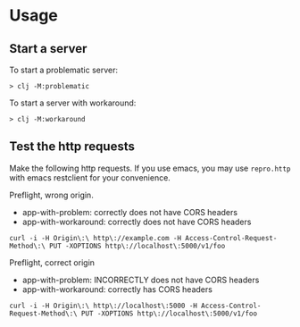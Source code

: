 # Usage

## Start a server

To start a problematic server:
```
> clj -M:problematic
```

To start a server with workaround:
```
> clj -M:workaround
```

## Test the http requests

Make the following http requests.
If you use emacs, you may use `repro.http` with emacs restclient for your convenience.

Preflight, wrong origin.
- app-with-problem: correctly does not have CORS headers
- app-with-workaround: correctly does not have CORS headers

```
curl -i -H Origin\:\ http\://example.com -H Access-Control-Request-Method\:\ PUT -XOPTIONS http\://localhost\:5000/v1/foo
```

Preflight, correct origin
- app-with-problem: INCORRECTLY does not have CORS headers
- app-with-workaround: correctly has CORS headers

```
curl -i -H Origin\:\ http\://localhost\:5000 -H Access-Control-Request-Method\:\ PUT -XOPTIONS http\://localhost\:5000/v1/foo
```
